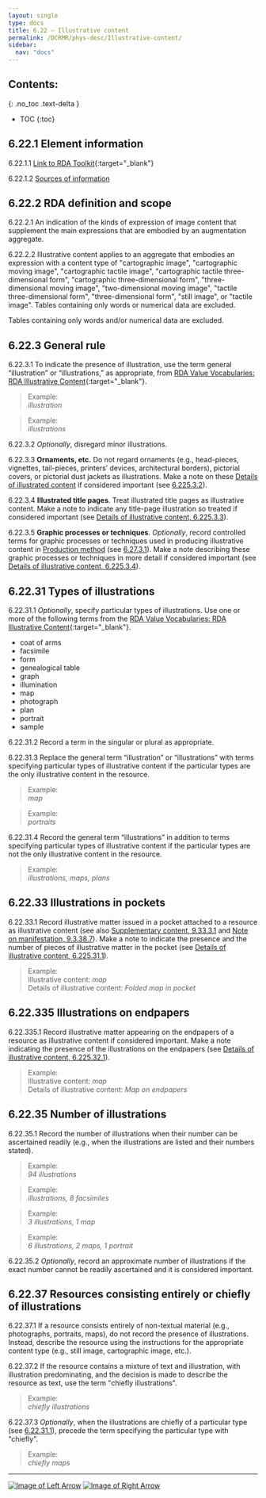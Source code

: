 ```yaml
---
layout: single
type: docs
title: 6.22 — Illustrative content
permalink: /DCRMR/phys-desc/Illustrative-content/
sidebar:
  nav: "docs"
---
```


## Contents:
{: .no_toc .text-delta }

- TOC
{:toc}

## 6.22.1 Element information

<a name="6.22.1.1">6.22.1.1</a> [Link to RDA Toolkit](https://beta.rdatoolkit.org/Content?externalId=en-US_ala-126a56dc-d07f-34bf-9e42-0bfa48a3e574){:target="_blank"}

<a name="6.22.1.2">6.22.1.2</a> [Sources of information](/DCRMR/phys-desc/#6011-sources-of-information) 

## 6.22.2 RDA definition and scope

<a name="6.22.2.1">6.22.2.1</a> An indication of the kinds of expression of image content that supplement the main expressions that are embodied by an augmentation aggregate.  

<a name="6.22.2.2">6.22.2.2</a> Illustrative content applies to an aggregate that embodies an expression with a content type of "cartographic image", "cartographic moving image", "cartographic tactile image", "cartographic tactile three-dimensional form", "cartographic three-dimensional form", "three-dimensional moving image", "two-dimensional moving image", "tactile three-dimensional form", "three-dimensional form", "still image", or "tactile image". Tables containing only words or numerical data are excluded.

Tables containing only words and/or numerical data are excluded.

## 6.22.3 General rule

<a name="6.22.3.1">6.22.3.1</a> To indicate the presence of illustration, use the term general “illustration” or “illustrations,” as appropriate, from [RDA Value Vocabularies: RDA Illustrative Content](http://www.rdaregistry.info/termList/IllusContent/){:target="_blank"}.

>Example:  
><CITE>illustration</CITE>   

>Example:  
><CITE>illustrations</CITE>

<a name="6.22.3.2">6.22.3.2</a> *Optionally*, disregard minor illustrations.

<a name="6.22.3.3">6.22.3.3</a> **Ornaments, etc.** Do not regard ornaments (e.g., head-pieces, vignettes, tail-pieces, printers’ devices, architectural borders), pictorial covers, or pictorial dust jackets as illustrations. Make a note on these [Details of illustrated content](/DCRMR/phys-desc/Details-of-illustrative-content/) if considered important (see [6.225.3.2](/DCRMR/phys-desc/Details-of-illustrative-content/#6.225.3.2)). 

<a name="6.22.3.4">6.22.3.4</a> **Illustrated title pages**. Treat illustrated title pages as illustrative content.  Make a note to indicate any title-page illustration so treated if considered important (see [Details of illustrative content, 6.225.3.3](/DCRMR/phys-desc/Details-of-illustrative-content/#6.225.3.3)).

<a name="6.22.3.5">6.22.3.5</a> **Graphic processes or techniques**. *Optionally*, record controlled terms for graphic processes or techniques used in producing illustrative content in [Production method](/DCRMR/phys-desc/Production-method/) (see [6.27.3.1](/DCRMR/phys-desc/Production-method/#6.27.3.1)). Make a note describing these graphic processes or techniques in more detail if considered important (see [Details of illustrative content, 6.225.3.4](/DCRMR/phys-desc/Details-of-illustrative-content/#6.225.3.4)). 

## 6.22.31 Types of illustrations 

<a name="6.22.31.1">6.22.31.1</a> *Optionally*, specify particular types of illustrations. Use one or more of the following terms from the [RDA Value Vocabularies: RDA Illustrative Content](http://www.rdaregistry.info/termList/IllusContent/){:target="_blank"}.  

+ coat of arms  
+ facsimile  
+ form  
+ genealogical table  
+ graph  
+ illumination  
+ map  
+ photograph  
+ plan  
+ portrait  
+ sample  

<a name="6.22.31.2">6.22.31.2</a> Record a term in the singular or plural as appropriate.

<a name="6.22.31.3">6.22.31.3</a> Replace the general term “illustration” or “illustrations” with terms specifying particular types of illustrative content if the particular types are the only illustrative content in the resource.

>Example:    
><CITE>map</CITE>  

>Example:  
><CITE>portraits</CITE>

<a name="6.22.31.4">6.22.31.4</a>  Record the general term “illustrations” in addition to terms specifying particular types of illustrative content if the particular types are not the only illustrative content in the resource.

>Example:  
><CITE>illustrations, maps, plans</CITE>   

## 6.22.33 Illustrations in pockets

<a name="6.22.33.1">6.22.33.1</a> Record illustrative matter issued in a pocket attached to a resource as illustrative content (see also [Supplementary content, 9.33.3.1](/DCRMR/additional-notes/Supplementary-content/#9.33.3.1) and [Note on manifestation, 9.3.38.7](/DCRMR/additional-notes/Note-on-manifestation/#9.3.38.7)). Make a note to indicate the presence and the number of pieces of illustrative matter in the pocket (see [Details of illustrative content, 6.225.31.1](/DCRMR/phys-desc/Details-of-illustrative-content/#6.225.31.1)).  

>Example:  
>Illustrative content: <CITE>map</CITE>  
>Details of illustrative content: <CITE>Folded map in pocket</CITE>

## 6.22.335 Illustrations on endpapers

<a name="6.22.335.1">6.22.335.1</a> Record illustrative matter appearing on the endpapers of a resource as illustrative content if considered important. Make a note indicating  the presence of the illustrations on the endpapers (see [Details of illustrative content, 6.225.32.1](/DCRMR/phys-desc/Details-of-illustrative-content/#6.225.32.1)).  

>Example:  
>Illustrative content: <CITE>map</CITE>  
>Details of illustrative content: <CITE>Map on endpapers</CITE>

## 6.22.35 Number of illustrations

<a name="6.22.35.1">6.22.35.1</a> Record the number of illustrations when their number can be ascertained readily (e.g., when the illustrations are listed and their numbers stated).  

>Example:  
><CITE>94 illustrations</CITE>

>Example:  
><CITE>illustrations, 8 facsimiles</CITE> 

>Example:  
><CITE>3 illustrations, 1 map</CITE>  

>Example:  
><CITE>6 illustrations, 2 maps, 1 portrait</CITE>

<a name="6.22.35.2">6.22.35.2</a> *Optionally*, record an approximate number of illustrations if the exact number cannot be readily ascertained and it is considered important.

## 6.22.37 Resources consisting entirely or chiefly of illustrations

<a name="6.22.37.1">6.22.37.1</a> If a resource consists entirely of non-textual material (e.g., photographs, portraits, maps), do not record the presence of illustrations. Instead, describe the resource using the instructions for the appropriate content type (e.g., still image, cartographic image, etc.).

<a name="6.22.37.2">6.22.37.2</a> If the resource contains a mixture of text and illustration, with illustration predominating,  and the decision is made to describe the resource as text, use the term "chiefly illustrations". 

>Example:  
> <CITE>chiefly illustrations</CITE>

<a name="6.22.37.3">6.22.37.3</a> *Optionally*, when the illustrations are chiefly of a particular type (see [6.22.31.1](/DCRMR/phys-desc/Illustrative-content/#6.22.31.1)), precede the term specifying the particular type with "chiefly".  

>Example:  
> <CITE>chiefly maps</CITE>  

---

[![Image of Left Arrow](https://rbms-bsc.github.io/DCRMR/assets/pictures/navigation/Arrow_Left.png "6.215 — Note on extent of manifestation")](/DCRMR/phys-desc/Note-on-extent-of-manifestation/) [![Image of Right Arrow](https://rbms-bsc.github.io/DCRMR/assets/pictures/navigation/Arrow_Right.png "6.225 — Details of illustrative content")](/DCRMR/phys-desc/Details-of-illustrative-content/)

